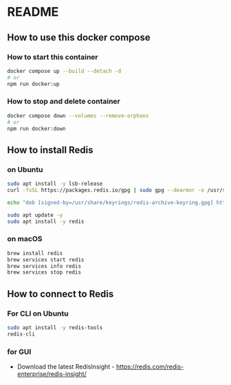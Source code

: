 # README
## How to use this docker compose

### How to start this container

```bash
docker compose up --build --detach -d
# or
npm run docker:up
```

### How to stop and delete container

```bash
docker compose down --volumes --remove-orphans
# or
npm run docker:down
```
## How to install Redis

### on Ubuntu

```bash
sudo apt install -y lsb-release
curl -fsSL https://packages.redis.io/gpg | sudo gpg --dearmor -o /usr/share/keyrings/redis-archive-keyring.gpg

echo "deb [signed-by=/usr/share/keyrings/redis-archive-keyring.gpg] https://packages.redis.io/deb $(lsb_release -cs) main" | sudo tee /etc/apt/sources.list.d/redis.list

sudo apt update -y
sudo apt install -y redis
```

### on macOS

```bash
brew install redis
brew services start redis
brew services info redis
brew services stop redis
```

## How to connect to Redis

### For CLI on Ubuntu

```bash
sudo apt install -y redis-tools
redis-cli
```

### for GUI

- Download the latest RedisInsight - https://redis.com/redis-enterprise/redis-insight/